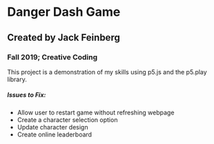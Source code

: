 # Danger Dash Game
## Created by Jack Feinberg
### Fall 2019; Creative Coding
This project is a demonstration of my skills using p5.js and the p5.play library.



##### Issues to Fix:
- Allow user to restart game without refreshing webpage
- Create a character selection option
- Update character design
- Create online leaderboard
